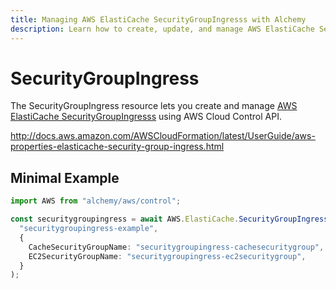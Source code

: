 ```yaml
---
title: Managing AWS ElastiCache SecurityGroupIngresss with Alchemy
description: Learn how to create, update, and manage AWS ElastiCache SecurityGroupIngresss using Alchemy Cloud Control.
---
```


# SecurityGroupIngress

The SecurityGroupIngress resource lets you create and manage [AWS ElastiCache SecurityGroupIngresss](https://docs.aws.amazon.com/elasticache/latest/userguide/) using AWS Cloud Control API.

http://docs.aws.amazon.com/AWSCloudFormation/latest/UserGuide/aws-properties-elasticache-security-group-ingress.html

## Minimal Example

```ts
import AWS from "alchemy/aws/control";

const securitygroupingress = await AWS.ElastiCache.SecurityGroupIngress(
  "securitygroupingress-example",
  {
    CacheSecurityGroupName: "securitygroupingress-cachesecuritygroup",
    EC2SecurityGroupName: "securitygroupingress-ec2securitygroup",
  }
);
```

